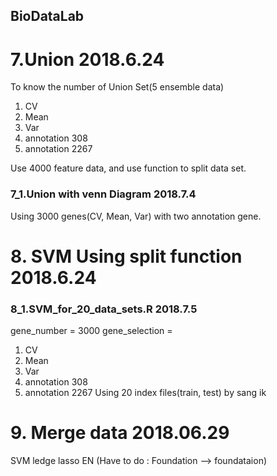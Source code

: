 ## BioDataLab


# 7.Union   2018.6.24

  To know the number of Union Set(5 ensemble data)
   1. CV
   2. Mean
   3. Var
   4. annotation 308
   5. annotation 2267
  
  Use 4000 feature data, and use function to split data set. 
  
### 7_1.Union with venn Diagram 2018.7.4
 Using 3000 genes(CV, Mean, Var) with two annotation gene.


# 8. SVM Using split function   2018.6.24

### 8_1.SVM_for_20_data_sets.R 2018.7.5
  gene_number = 3000
  gene_selection = 
   1. CV
   2. Mean
   3. Var
   4. annotation 308
   5. annotation 2267
  Using 20 index files(train, test) by sang ik  
  
# 9. Merge data 2018.06.29
 SVM ledge lasso EN
 (Have to do : Foundation --> foundataion)
